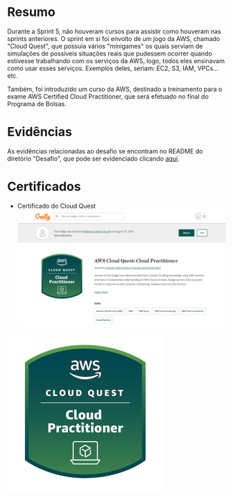 # Resumo
Durante a Sprint 5, não houveram cursos para assistir como houveram nas sprints anteriores. O sprint em si foi envolto de um jogo da AWS, chamado "Cloud Quest", que possuía vários "minigames" os quais serviam de simulações de possíveis situações reais que pudessem ocorrer quando estivesse trabalhando com os serviços da AWS, logo, todos eles ensinavam como usar esses serviços. Exemplos deles, seriam: EC2, S3, IAM, VPCs... etc.

Também, foi introduzido um curso da AWS, destinado a treinamento para o exame AWS Certified Cloud Practitioner, que será efetuado no final do Programa de Bolsas.

# Evidências

As evidências relacionadas ao desafio se encontram no README do diretório "Desafio", que pode ser evidenciado clicando [aqui](Desafio/README.md). 

# Certificados
- Certificado do Cloud Quest
![Curso Cloud Quest](certificados/certified_cloud_quest.png)

![Badge](certificados/aws-cloud-quest-cloud-practitioner.png)

